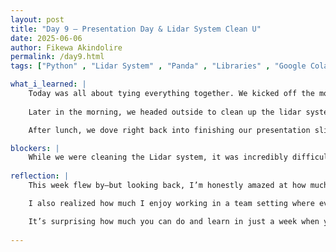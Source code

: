 ```yaml
---
layout: post
title: "Day 9 – Presentation Day & Lidar System Clean U"
date: 2025-06-06
author: Fikewa Akindolire
permalink: /day9.html
tags: ["Python" , "Lidar System" , "Panda" , "Libraries" , "Google Colab" , "Cleaning/Maintenance" , "Slide Presentation/Weekly Overview"]

what_i_learned: |
    Today was all about tying everything together. We kicked off the morning by working on the slides for our video presentation later that evening.  It was exciting (and a little nerve-wracking) to look back on everything we had done throughout the week and figure out how to present it clearly     and confidently.
    
    Later in the morning, we headed outside to clean up the lidar system. This part was especially interesting because we actually got to see inside the system—a rare look at the technology we’ve been learning about all week. Getting hands-on with the hardware helped me connect the technical knowledge with the real-world tools being used.

    After lunch, we dove right back into finishing our presentation slides and began practicing. Eventually, we recorded our final presentation. It was a rewarding process to see the slideshow come together, and it clearly reflected all the work and knowledge we’ve gained throughout the week.

blockers: |
    While we were cleaning the Lidar system, it was incredibly difficult being outside in the sun with the flies constantly fluttering in our face. I can confidently say that was the low of the day. 
  
reflection: |
    This week flew by—but looking back, I’m honestly amazed at how much we were able to accomplish in just five days. Today really highlighted that. Seeing the final presentation made everything feel real. It’s one thing to go through daily tasks and learning moments, but when it all comes together into something you can present, it makes the growth feel tangible.

    I also realized how much I enjoy working in a team setting where everyone is focused and contributing. From cleaning up tech systems to finalizing slides and presenting as a group, every part of the process added to my understanding and confidence.

    It’s surprising how much you can do and learn in just a week when you’re fully engaged—and that makes me even more excited for what’s next.
  
---
```

